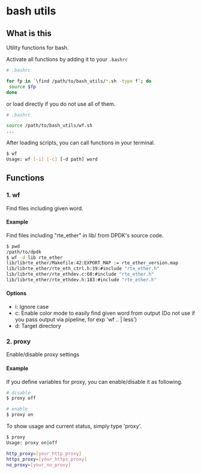 # bash utils

## What is this

Utility functions for bash.

Activate all functions by adding it to your `.bashrc`

```sh
# .bashrc

for fp in `\find /path/to/bash_utils/*.sh -type f`; do
 source $fp
done
```

or load directly if you do not use all of them.

```sh
# .bashrc

source /path/to/bash_utils/wf.sh
...
```

After loading scripts, you can call functions in your terminal.

```sh
$ wf
Usage: wf [-i] [-c] [-d path] word
```

## Functions

### 1. wf

Find files including given word.

#### Example

Find files including "rte_ether" in lib/ from
DPDK's source code.

```sh
$ pwd
/path/to/dpdk
$ wf -d lib rte_ether
lib/librte_ether/Makefile:42:EXPORT_MAP := rte_ether_version.map
lib/librte_ether/rte_eth_ctrl.h:39:#include "rte_ether.h"
lib/librte_ether/rte_ethdev.c:68:#include "rte_ether.h"
lib/librte_ether/rte_ethdev.h:183:#include "rte_ether.h"
```

#### Options
  * i: Ignore case
  * c: Enable color mode to easily find given word from output
       (Do not use if you pass output via pipeline, for exp 'wf .. | less')
  * d: Target directory

### 2. proxy

Enable/disable proxy settings

#### Example

If you define variables for proxy, you can enable/disable it as following.

```sh
# disable 
$ proxy off 

# enable
$ proxy on
```

To show usage and current status, simply type 'proxy'.

```sh
$ proxy
Usage: proxy on|off

http_proxy=[your_http_proxy]
https_proxy=[your_https_proxy]
no_proxy=[your_no_proxy]
```
